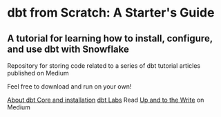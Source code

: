 # dbt from Scratch: A Starter's Guide

## A tutorial for learning how to install, configure, and use dbt with Snowflake

Repository for storing code related to a series of dbt tutorial articles published on Medium

Feel free to download and run on your own!

[About dbt Core and installation](https://docs.getdbt.com/docs/core/installation-overview)
[dbt Labs](https://www.getdbt.com/)
Read [Up and to the Write](https://upandtothewrite.medium.com/) on Medium
